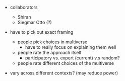 
- collaborators
	- Shiran
	- Siegmar Otto (?)

- have to pick out exact framing
	- people pick choices in multiverse
		- have to really focus on explaining them well
	- people rate the approach itself
		- participatory vs. expert (current) v.s random?
	- people rate different choices of the multiverse
- vary across different contexts? (may reduce power)


